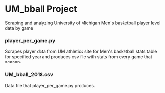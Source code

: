 # UM_bball Project
Scraping and analyzing University of Michigan Men's basketball player level data by game

### player_per_game.py
Scrapes player data from UM athletics site for Men's basketball stats table for specified year and produces csv file with stats from every game that season.

### UM_bball_2018.csv
Data file that player_per_game.py produces.
